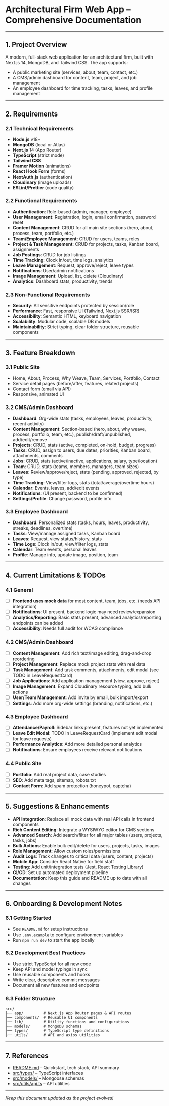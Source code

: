# Architectural Firm Web App – Comprehensive Documentation

---

## 1. Project Overview

A modern, full-stack web application for an architectural firm, built with Next.js 14, MongoDB, and Tailwind CSS. The app supports:

- A public marketing site (services, about, team, contact, etc.)
- A CMS/admin dashboard for content, team, project, and job management
- An employee dashboard for time tracking, tasks, leaves, and profile management

---

## 2. Requirements

### 2.1 Technical Requirements

- **Node.js** v18+
- **MongoDB** (local or Atlas)
- **Next.js** 14 (App Router)
- **TypeScript** (strict mode)
- **Tailwind CSS**
- **Framer Motion** (animations)
- **React Hook Form** (forms)
- **NextAuth.js** (authentication)
- **Cloudinary** (image uploads)
- **ESLint/Prettier** (code quality)

### 2.2 Functional Requirements

- **Authentication**: Role-based (admin, manager, employee)
- **User Management**: Registration, login, email confirmation, password reset
- **Content Management**: CRUD for all main site sections (hero, about, process, team, portfolio, etc.)
- **Team/Employee Management**: CRUD for users, teams, roles
- **Project & Task Management**: CRUD for projects, tasks, Kanban board, assignments
- **Job Postings**: CRUD for job listings
- **Time Tracking**: Clock in/out, time logs, analytics
- **Leave Management**: Request, approve/reject, leave types
- **Notifications**: User/admin notifications
- **Image Management**: Upload, list, delete (Cloudinary)
- **Analytics**: Dashboard stats, productivity, trends

### 2.3 Non-Functional Requirements

- **Security**: All sensitive endpoints protected by session/role
- **Performance**: Fast, responsive UI (Tailwind, Next.js SSR/ISR)
- **Accessibility**: Semantic HTML, keyboard navigation
- **Scalability**: Modular code, scalable DB models
- **Maintainability**: Strict typing, clear folder structure, reusable components

---

## 3. Feature Breakdown

### 3.1 Public Site

- Home, About, Process, Why Weave, Team, Services, Portfolio, Contact
- Service detail pages (before/after, features, related projects)
- Contact form (email via API)
- Responsive, animated UI

### 3.2 CMS/Admin Dashboard

- **Dashboard**: Org-wide stats (tasks, employees, leaves, productivity, recent activity)
- **Content Management**: Section-based (hero, about, why weave, process, portfolio, team, etc.), publish/draft/unpublished, add/edit/remove
- **Projects**: CRUD, stats (active, completed, on-hold, budget, progress)
- **Tasks**: CRUD, assign to users, due dates, priorities, Kanban board, attachments, comments
- **Jobs**: CRUD, stats (active/inactive, applications, salary, type/location)
- **Team**: CRUD, stats (teams, members, managers, team sizes)
- **Leaves**: Review/approve/reject, stats (pending, approved, rejected, by type)
- **Time Tracking**: View/filter logs, stats (total/average/overtime hours)
- **Calendar**: Events, leaves, add/edit events
- **Notifications**: (UI present, backend to be confirmed)
- **Settings/Profile**: Change password, profile info

### 3.3 Employee Dashboard

- **Dashboard**: Personalized stats (tasks, hours, leaves, productivity, streaks, deadlines, overtime)
- **Tasks**: View/manage assigned tasks, Kanban board
- **Leaves**: Request, view status/history, stats
- **Time Logs**: Clock in/out, view/filter logs, stats
- **Calendar**: Team events, personal leaves
- **Profile**: Manage info, update image, position, team

---

## 4. Current Limitations & TODOs

### 4.1 General

- [ ] **Frontend uses mock data** for most content, team, jobs, etc. (needs API integration)
- [ ] **Notifications**: UI present, backend logic may need review/expansion
- [ ] **Analytics/Reporting**: Basic stats present, advanced analytics/reporting endpoints can be added
- [ ] **Accessibility**: Needs full audit for WCAG compliance

### 4.2 CMS/Admin Dashboard

- [ ] **Content Management**: Add rich text/image editing, drag-and-drop reordering
- [ ] **Project Management**: Replace mock project stats with real data
- [ ] **Task Management**: Add task comments, attachments, edit modal (see TODO in LeaveRequestCard)
- [ ] **Job Applications**: Add application management (view, approve, reject)
- [ ] **Image Management**: Expand Cloudinary resource typing, add bulk actions
- [ ] **User/Team Management**: Add invite by email, bulk import/export
- [ ] **Settings**: Add more org-wide settings (branding, notifications, etc.)

### 4.3 Employee Dashboard

- [ ] **Attendance/Payroll**: Sidebar links present, features not yet implemented
- [ ] **Leave Edit Modal**: TODO in LeaveRequestCard (implement edit modal for leave requests)
- [ ] **Performance Analytics**: Add more detailed personal analytics
- [ ] **Notifications**: Ensure employees receive relevant notifications

### 4.4 Public Site

- [ ] **Portfolio**: Add real project data, case studies
- [ ] **SEO**: Add meta tags, sitemap, robots.txt
- [ ] **Contact Form**: Add spam protection (honeypot, captcha)

---

## 5. Suggestions & Enhancements

- **API Integration**: Replace all mock data with real API calls in frontend components
- **Rich Content Editing**: Integrate a WYSIWYG editor for CMS sections
- **Advanced Search**: Add search/filter for all major tables (users, projects, tasks, jobs)
- **Bulk Actions**: Enable bulk edit/delete for users, projects, tasks, images
- **Role Management**: Allow custom roles/permissions
- **Audit Logs**: Track changes to critical data (users, content, projects)
- **Mobile App**: Consider React Native for field staff
- **Testing**: Add unit/integration tests (Jest, React Testing Library)
- **CI/CD**: Set up automated deployment pipeline
- **Documentation**: Keep this guide and README up to date with all changes

---

## 6. Onboarding & Development Notes

### 6.1 Getting Started

- See `README.md` for setup instructions
- Use `.env.example` to configure environment variables
- Run `npm run dev` to start the app locally

### 6.2 Development Best Practices

- Use strict TypeScript for all new code
- Keep API and model typings in sync
- Use reusable components and hooks
- Write clear, descriptive commit messages
- Document all new features and endpoints

### 6.3 Folder Structure

```
src/
├── app/         # Next.js App Router pages & API routes
├── components/  # Reusable UI components
├── lib/         # Utility functions and configurations
├── models/      # MongoDB schemas
├── types/       # TypeScript type definitions
├── utils/       # API and axios utilities
```

---

## 7. References

- [README.md](./README.md) – Quickstart, tech stack, API summary
- [src/types/](./src/types/) – TypeScript interfaces
- [src/models/](./src/models/) – Mongoose schemas
- [src/utils/api.ts](./src/utils/api.ts) – API utilities

---

_Keep this document updated as the project evolves!_
